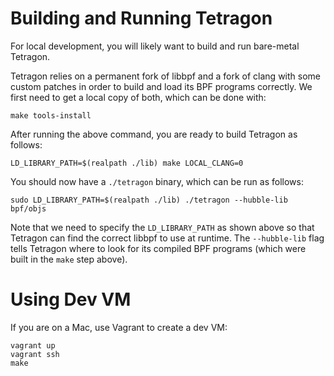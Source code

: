 Building and Running Tetragon
==============================

For local development, you will likely want to build and run bare-metal Tetragon.

Tetragon relies on a permanent fork of libbpf and a fork of clang with some custom patches in order
to build and load its BPF programs correctly. We first need to get a local copy of both, which can be done
with:

```
make tools-install
```

After running the above command, you are ready to build Tetragon as follows:

```
LD_LIBRARY_PATH=$(realpath ./lib) make LOCAL_CLANG=0
```

You should now have a `./tetragon` binary, which can be run as follows:

```
sudo LD_LIBRARY_PATH=$(realpath ./lib) ./tetragon --hubble-lib bpf/objs
```

Note that we need to specify the `LD_LIBRARY_PATH` as shown above so that Tetragon can find
the correct libbpf to use at runtime. The `--hubble-lib` flag tells Tetragon where to look
for its compiled BPF programs (which were built in the `make` step above).

Using Dev VM
============

If you are on a Mac, use Vagrant to create a dev VM:

    vagrant up
    vagrant ssh
    make
